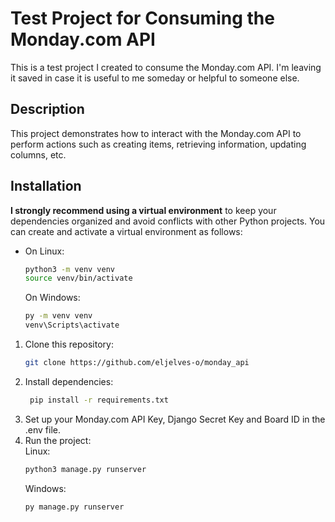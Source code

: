 # Test Project for Consuming the Monday.com API

This is a test project I created to consume the Monday.com API. I'm leaving it saved in case it is useful to me someday or helpful to someone else.

## Description

This project demonstrates how to interact with the Monday.com API to perform actions such as creating items, retrieving information, updating columns, etc.

## Installation
**I strongly recommend using a virtual environment** to keep your dependencies organized and avoid conflicts with other Python projects. You can create and activate a virtual environment as follows:
- On Linux:
  ```bash
  python3 -m venv venv
  source venv/bin/activate
  ```
  On Windows:
  ```bash
  py -m venv venv
  venv\Scripts\activate
  ```
1. Clone this repository:
   ```bash
   git clone https://github.com/eljelves-o/monday_api
   ```
2. Install dependencies:
   ```bash
    pip install -r requirements.txt
   ```
3. Set up your Monday.com API Key, Django Secret Key and Board ID in the .env file.
4. Run the project:  
   Linux:  
   ```bash
   python3 manage.py runserver
   ```
   Windows:
   ```bash
   py manage.py runserver
   ```
